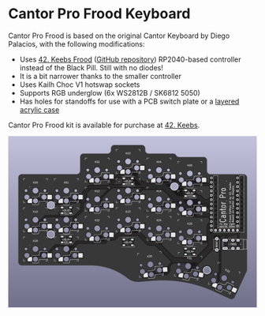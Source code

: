 # Cantor Pro Frood Keyboard

Cantor Pro Frood is based on the original Cantor Keyboard by Diego Palacios, with the following modifications:

* Uses [42. Keebs Frood](https://42keebs.eu/shop/parts/controllers/frood-rp2040-pro-micro-controller/) ([GitHub repository](https://github.com/piit79/Frood)) RP2040-based controller instead of the Black Pill. Still with no diodes!
* It is a bit narrower thanks to the smaller controller
* Uses Kailh Choc V1 hotswap sockets
* Supports RGB underglow (6x WS2812B / SK6812 5050)
* Has holes for standoffs for use with a PCB switch plate or a [layered acrylic case](https://github.com/piit79/cantor/tree/main/case/cantor-pro-frood)

Cantor Pro Frood kit is available for purchase at [42. Keebs](https://42keebs.eu/shop/kits/pro-micro-based/cantor-pro-frood-40-low-profile-hotswap-split-ergo-kit/).

![Cantor Pro Frood PCB](https://github.com/piit79/cantor/raw/main/pcb-pro-frood/cantor-pro-frood-pcb.png)
